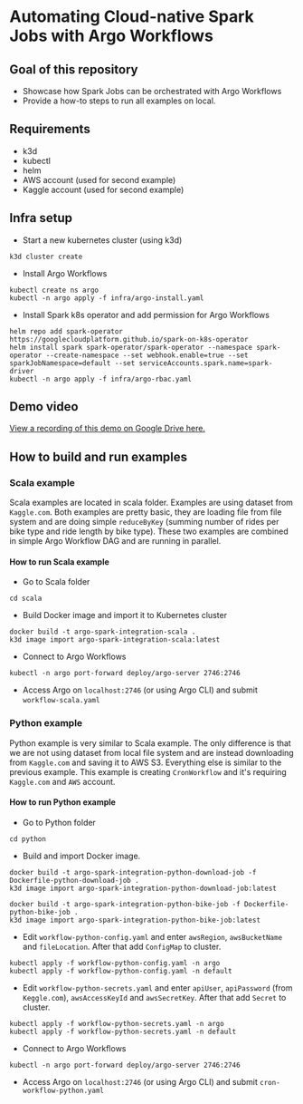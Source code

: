 # Automating Cloud-native Spark Jobs with Argo Workflows

## Goal of this repository
- Showcase how Spark Jobs can be orchestrated with Argo Workflows
- Provide a how-to steps to run all examples on local.  

## Requirements
- k3d
- kubectl
- helm
- AWS account (used for second example)
- Kaggle account (used for second example)

## Infra setup
- Start a new kubernetes cluster (using k3d)
```
k3d cluster create
```
- Install Argo Workflows
```
kubectl create ns argo
kubectl -n argo apply -f infra/argo-install.yaml
```
- Install Spark k8s operator and add permission for Argo Workflows
```
helm repo add spark-operator https://googlecloudplatform.github.io/spark-on-k8s-operator
helm install spark spark-operator/spark-operator --namespace spark-operator --create-namespace --set webhook.enable=true --set sparkJobNamespace=default --set serviceAccounts.spark.name=spark-driver
kubectl -n argo apply -f infra/argo-rbac.yaml
```

## Demo video
[View a recording of this demo on Google Drive here.](https://drive.google.com/file/d/1HH8oIf1keWXlmutlzcocC0_T-G0l5OJt/view?usp=sharing)

## How to build and run examples

### Scala example
Scala examples are located in scala folder. Examples are using dataset from `Kaggle.com`. Both examples are pretty basic, they are loading file from file system and are doing simple `reduceByKey` (summing number of rides per bike type and ride length by bike type).
These two examples are combined in simple Argo Workflow DAG and are running in parallel.
#### How to run Scala example
- Go to Scala folder
```
cd scala
```
- Build Docker image and import it to Kubernetes cluster
```
docker build -t argo-spark-integration-scala .
k3d image import argo-spark-integration-scala:latest
```
- Connect to Argo Workflows
```
kubectl -n argo port-forward deploy/argo-server 2746:2746
```
- Access Argo on `localhost:2746` (or using Argo CLI) and submit `workflow-scala.yaml`


### Python example
Python example is very similar to Scala example. The only difference is that we are not using dataset from local file system and are instead downloading from `Kaggle.com` and saving it to AWS S3. Everything else is similar to the previous example.
This example is creating `CronWorkflow` and it's requiring `Kaggle.com` and `AWS` account.

#### How to run Python example
- Go to Python folder
```
cd python
```
- Build and import Docker image. 
```
docker build -t argo-spark-integration-python-download-job -f Dockerfile-python-download-job .
k3d image import argo-spark-integration-python-download-job:latest

docker build -t argo-spark-integration-python-bike-job -f Dockerfile-python-bike-job .
k3d image import argo-spark-integration-python-bike-job:latest
```
- Edit `workflow-python-config.yaml` and enter `awsRegion`, `awsBucketName` and `fileLocation`. After that add `ConfigMap` to cluster.
```
kubectl apply -f workflow-python-config.yaml -n argo
kubectl apply -f workflow-python-config.yaml -n default
```
- Edit `workflow-python-secrets.yaml` and enter `apiUser`, `apiPassword` (from `Keggle.com`), `awsAccessKeyId` and `awsSecretKey`. After that add `Secret` to cluster.
```
kubectl apply -f workflow-python-secrets.yaml -n argo
kubectl apply -f workflow-python-secrets.yaml -n default
```
- Connect to Argo Workflows
```
kubectl -n argo port-forward deploy/argo-server 2746:2746
```
- Access Argo on `localhost:2746` (or using Argo CLI) and submit `cron-workflow-python.yaml`

